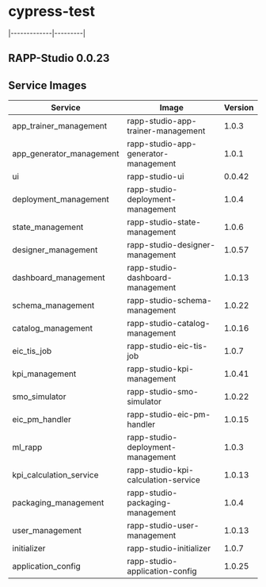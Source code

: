 # cypress-test

|-------------|---------|

## RAPP-Studio  0.0.23 

## Service Images

| Service | Image | Version |
|---------|-------|---------|
| app_trainer_management | rapp-studio-app-trainer-management | 1.0.3 |
| app_generator_management | rapp-studio-app-generator-management | 1.0.1 |
| ui | rapp-studio-ui | 0.0.42 |
| deployment_management | rapp-studio-deployment-management | 1.0.4 |
| state_management | rapp-studio-state-management | 1.0.6 |
| designer_management | rapp-studio-designer-management | 1.0.57 |
| dashboard_management | rapp-studio-dashboard-management | 1.0.13 |
| schema_management | rapp-studio-schema-management | 1.0.22 |
| catalog_management | rapp-studio-catalog-management | 1.0.16 |
| eic_tis_job | rapp-studio-eic-tis-job | 1.0.7 |
| kpi_management | rapp-studio-kpi-management | 1.0.41 |
| smo_simulator | rapp-studio-smo-simulator | 1.0.22 |
| eic_pm_handler | rapp-studio-eic-pm-handler | 1.0.15 |
| ml_rapp | rapp-studio-deployment-management | 1.0.3 |
| kpi_calculation_service | rapp-studio-kpi-calculation-service | 1.0.13 |
| packaging_management | rapp-studio-packaging-management | 1.0.4 |
| user_management | rapp-studio-user-management | 1.0.13 |
| initializer | rapp-studio-initializer | 1.0.7 |
| application_config | rapp-studio-application-config | 1.0.25 |
